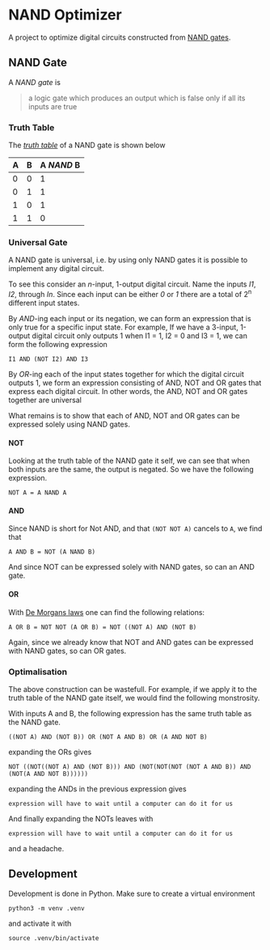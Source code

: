 # NAND Optimizer
A project to optimize digital circuits constructed from [NAND gates][wikipedia:nand-gate].

## NAND Gate
A _NAND gate_ is

> a logic gate which produces an output which is false only if all its inputs are true

### Truth Table
The [_truth table_][wikipedia:truth-table] of a NAND gate is shown below

| A | B | A *NAND* B |
|---|---|------------|
| 0 | 0 | 1          |
| 0 | 1 | 1          |
| 1 | 0 | 1          |
| 1 | 1 | 0          |

### Universal Gate
A NAND gate is universal, i.e. by using only NAND gates it is possible to implement any digital circuit. 

To see this consider an _n_-input, 1-output digital circuit. Name the inputs _I1_, _I2_, through _In_. Since each input can be either _0_ or _1_ there are a total of 2<sup>n</sup> different input states.

By _AND_-ing each input or its negation, we can form an expression that is only true for a specific input state. For example, If we have a 3-input, 1-output digital circuit only outputs 1 when I1 = 1, I2 = 0 and I3 = 1, we can form the following expression

```
I1 AND (NOT I2) AND I3
```

By _OR_-ing each of the input states together for which the digital circuit outputs 1, we form an expression consisting of AND, NOT and OR gates that express each digital circuit. In other words, the AND, NOT and OR gates together are universal

What remains is to show that each of AND, NOT and OR gates can be expressed solely using NAND gates.

#### NOT
Looking at the truth table of the NAND gate it self, we can see that when both inputs are the same, the output is negated. So we have the following expression.

```
NOT A = A NAND A
```

#### AND
Since NAND is short for Not AND, and that `(NOT NOT A)` cancels to `A`, we find that

```
A AND B = NOT (A NAND B)
```

And since NOT can be expressed solely with NAND gates, so can an AND gate.

#### OR
With [De Morgans laws][wikipedia:de-morgans-laws] one can find the following relations:

```
A OR B = NOT NOT (A OR B) = NOT ((NOT A) AND (NOT B)
```

Again, since we already know that NOT and AND gates can be expressed with NAND gates, so can OR gates.

### Optimalisation
The above construction can be wastefull. For example, if we apply it to the truth table of the NAND gate itself, we would find the following monstrosity.

With inputs A and B, the following expression has the same truth table as the NAND gate.

```
((NOT A) AND (NOT B)) OR (NOT A AND B) OR (A AND NOT B)
```

expanding the ORs gives

```
NOT ((NOT((NOT A) AND (NOT B))) AND (NOT(NOT(NOT (NOT A AND B)) AND (NOT(A AND NOT B))))))
```

expanding the ANDs in the previous expression gives

```
expression will have to wait until a computer can do it for us
```

And finally expanding the NOTs leaves with

```
expression will have to wait until a computer can do it for us
```

and a headache.

## Development
Development is done in Python. Make sure to create a virtual environment

```shell
python3 -m venv .venv
```

and activate it with

```shell
source .venv/bin/activate
```

[wikipedia:nand-gate]: https://en.wikipedia.org/wiki/NAND_gate
[wikipedia:truth-table]: https://en.wikipedia.org/wiki/Truth_table
[wikipedia:de-morgans-laws]: https://en.wikipedia.org/wiki/De_Morgan%27s_laws
